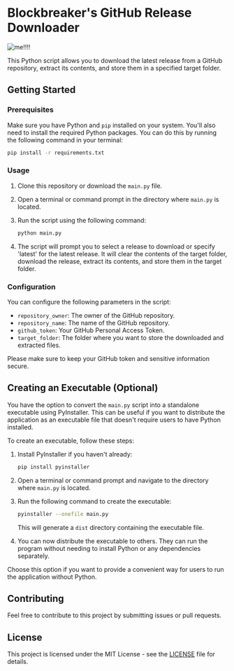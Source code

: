 # Blockbreaker's GitHub Release Downloader
![me!!!!](https://s3.emk530.net/IMG_0142.png)

This Python script allows you to download the latest release from a GitHub repository, extract its contents, and store them in a specified target folder.

## Getting Started

### Prerequisites

Make sure you have Python and `pip` installed on your system. You'll also need to install the required Python packages. You can do this by running the following command in your terminal:

```bash
pip install -r requirements.txt
```

### Usage

1. Clone this repository or download the `main.py` file.

2. Open a terminal or command prompt in the directory where `main.py` is located.

3. Run the script using the following command:

   ```bash
   python main.py
   ```

4. The script will prompt you to select a release to download or specify 'latest' for the latest release. It will clear the contents of the target folder, download the release, extract its contents, and store them in the target folder.

### Configuration

You can configure the following parameters in the script:

- `repository_owner`: The owner of the GitHub repository.
- `repository_name`: The name of the GitHub repository.
- `github_token`: Your GitHub Personal Access Token.
- `target_folder`: The folder where you want to store the downloaded and extracted files.

Please make sure to keep your GitHub token and sensitive information secure.

## Creating an Executable (Optional)

You have the option to convert the `main.py` script into a standalone executable using PyInstaller. This can be useful if you want to distribute the application as an executable file that doesn't require users to have Python installed.

To create an executable, follow these steps:

1. Install PyInstaller if you haven't already:

   ```bash
   pip install pyinstaller
   ```

2. Open a terminal or command prompt and navigate to the directory where `main.py` is located.

3. Run the following command to create the executable:

   ```bash
   pyinstaller --onefile main.py
   ```

   This will generate a `dist` directory containing the executable file.

4. You can now distribute the executable to others. They can run the program without needing to install Python or any dependencies separately.

Choose this option if you want to provide a convenient way for users to run the application without Python.

## Contributing

Feel free to contribute to this project by submitting issues or pull requests.

## License

This project is licensed under the MIT License - see the [LICENSE](LICENSE) file for details.
